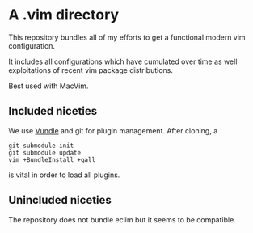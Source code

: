 A .vim directory
================

This repository bundles all of my efforts to get a functional modern vim configuration.

It includes all configurations which have cumulated over time as well exploitations of recent vim package distributions.

Best used with MacVim.

Included niceties
-----------------
We use [Vundle](https://github.com/gmarik/vundle) and git for plugin management. After cloning, a

    git submodule init
    git submodule update
    vim +BundleInstall +qall

is vital in order to load all plugins.


Unincluded niceties
-------------------
The repository does not bundle eclim but it seems to be compatible.


